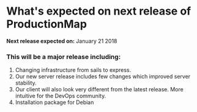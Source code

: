 # What's expected on next release of ProductionMap

**Next release expected on:** January 21 2018

### This will be a major release including:
1) Changing infrastructure from sails to express. 
2) Our new server release includes few changes which improved server stability.
3) Our client will also look very different from the latest release. More intuitive for the DevOps community.
4) Installation package for Debian
